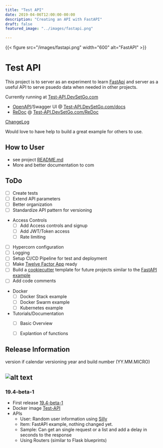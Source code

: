 ```yaml
---
title: "Test API"
date: 2019-04-06T12:00:00-00:00
description: "Creating an API with FastAPI"
draft: false
featured_image: "../images/fastapi.png"

---
```

{{< figure src="/images/fastapi.png" width="600" alt="FastAPI" >}}
# Test API

This project is to server as an experiment to learn [FastApi](https://fastapi.tiangolo.com/) and server as a useful API to serve psuedo data when needed in other projects.

Currently running at [Test-API.DevSetGo.com](https://test-api.devsetgo.com)
- [OpenAPI](https://swagger.io/docs/specification/about/)/Swagger UI @ [Test-API.DevSetGo.com/docs](https://test-api.devsetgo.com/docs)
- [ReDoc](https://redoc.ly/) @ [Test-API.DevSetGo.com/ReDoc](https://test-api.devsetgo.com/redoc)

[ChangeLog](https://github.com/devsetgo/test-api/blob/master/CHANGELOG.md)

Would love to have help to build a great example for others to use.

## How to User
- see project [README.md](https://github.com/devsetgo/test-api/blob/master/README.md)
- More and better documentation to com

## ToDo
- [ ] Create tests
- [ ] Extend API parameters
- [ ] Better organization
- [ ] Standardize API pattern for versioning
- Access Controls
  - [ ] Add Access controls and signup
  - [ ] Add JWT/Token access
  - [ ] Rate limiting
- [ ] Hypercorn configuration
- [ ] Logging
- [ ] Setup CI/CD Pipeline for test and deployment
- [ ] Make [Twelve Factor App](https://12factor.net/) ready
- [ ] Build a [cookiecutter](https://github.com/audreyr/cookiecutter) template for future projects similar to the [FastAPI example](https://github.com/tiangolo/full-stack-fastapi-postgresql)
- [ ] Add code comments
- Docker
  - [ ] Docker Stack example
  - [ ] Docker Swarm example
  - [ ] Kubernetes example
- Tutorials/Documentation
  - [ ] Basic Overview
  - [ ] Explantion of functions


## Release Information 
version if calendar versioning year and build number (YY.MM.MICRO) 

![alt text](https://img.shields.io/badge/calver-YY..MM.MICRO-22bfda.svg "Logo Title Text 1")
--------------
### 19.4-beta-1
- First release [19.4-beta-1](https://github.com/devsetgo/test-api/releases/tag/19.4.1-beta)
- Docker image [Test-API](https://cloud.docker.com/u/mikeryan56/repository/docker/mikeryan56/test-api)
- APIs
  - User: Random user information using [Silly](https://github.com/classam/silly)
  - Item: FastAPI example, nothing changed yet.
  - Sample: Can get an single request or a list and add a delay in seconds to the response
  - Using Routers (similar to Flask blueprints)

